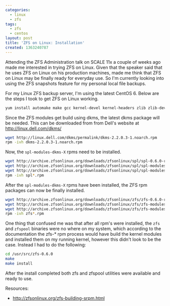 ```yaml
---
categories:
  - linux
  - zfs
tags:
  - zfs
  - centos
layout: post
title: 'ZFS on Linux: Installation'
created: 1363240787
---
```


Attending the ZFS Administration talk on SCALE 11x a couple of weeks ago made me interested in trying ZFS on Linux. Given that the speaker said that he uses ZFS on Linux on his production machines, made me think that ZFS on Linux may be finally ready for everyday use. So I'm currently looking into using the ZFS snapshots feature for my personal local file backups.

For my Linux ZFS backup server, I'm using the latest CentOS 6. Below are the steps I took to get ZFS on Linux working.

```bash
yum install automake make gcc kernel-devel kernel-headers zlib zlib-devel libuuid libuuid-devel
```

Since the ZFS modules get build using dkms, the latest dkms package will be needed. This can be downloaded from from Dell's website at <a href="http://linux.dell.com/dkms/" target="_blank">http://linux.dell.com/dkms/</a>

```bash
wget http://linux.dell.com/dkms/permalink/dkms-2.2.0.3-1.noarch.rpm
rpm -ivh dkms-2.2.0.3-1.noarch.rpm
```

Now, the `spl-modules-dkms-X` rpms need to be installed.

```bash
wget http://archive.zfsonlinux.org/downloads/zfsonlinux/spl/spl-0.6.0-rc14.src.rpm
wget http://archive.zfsonlinux.org/downloads/zfsonlinux/spl/spl-modules-0.6.0-rc14.src.rpm
wget http://archive.zfsonlinux.org/downloads/zfsonlinux/spl/spl-modules-dkms-0.6.0-rc14.noarch.rpm
rpm -ivh spl*.rpm
```

After the `spl-modules-dkms-X` rpms have been installed, the ZFS rpm packages can now be finally installed.

```bash
wget http://archive.zfsonlinux.org/downloads/zfsonlinux/zfs/zfs-0.6.0-rc14.src.rpm
wget http://archive.zfsonlinux.org/downloads/zfsonlinux/zfs/zfs-modules-0.6.0-rc14.src.rpm
wget http://archive.zfsonlinux.org/downloads/zfsonlinux/zfs/zfs-modules-dkms-0.6.0-rc14.noarch.rpm
rpm -ivh zfs*.rpm
```

One thing that confused me was that after all rpm's were installed, the `zfs` and `zfspool` binaries were no where on my system, which according to the documentation the zfs-* rpm process would have build the kernel modules and installed them on my running kernel, however this didn't look to be the case. Instead I had to do the following:

```bash
cd /usr/src/zfs-0.6.0
make
make install
```

After the install completed both zfs and zfspool utilities were available and ready to use.

Resources:

* <a href="http://zfsonlinux.org/zfs-building-srpm.html" target="_blank">http://zfsonlinux.org/zfs-building-srpm.html</a>

